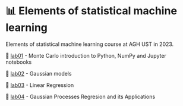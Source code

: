 # 📊 Elements of statistical machine learning
Elements of statistical machine learning course at AGH UST in 2023.


🧩 <a href="https://github.com/YoC00lig/Elements-of-statistical-machine-learning/blob/main/lab01/lab1.ipynb">lab01</a> - Monte Carlo introduction to Python, NumPy and Jupyter notebooks

🧩 <a href="https://github.com/YoC00lig/Elements-of-statistical-machine-learning/blob/main/lab02/lab2.ipynb">lab02</a> - Gaussian models

🧩 <a href="https://github.com/YoC00lig/Elements-of-statistical-machine-learning/blob/main/lab03/lab3.ipynb">lab03</a> - Linear Regression

🧩 <a href="https://github.com/YoC00lig/Elements-of-statistical-machine-learning/blob/main/lab04/lab4.ipynb">lab04</a> - Gaussian Processes Regresion and its Applications